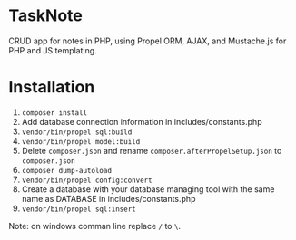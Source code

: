 # TaskNote

CRUD app for notes in PHP, using Propel ORM, AJAX, and Mustache.js for PHP and JS templating. 

# Installation


1. `composer install`
2. Add database connection information in includes/constants.php
3. `vendor/bin/propel sql:build`
4. `vendor/bin/propel model:build`
5. Delete `composer.json` and rename `composer.afterPropelSetup.json` to `composer.json`
6. `composer dump-autoload`
7. `vendor/bin/propel config:convert`
8. Create a database with your database managing tool with the same name as DATABASE in includes/constants.php
9. `vendor/bin/propel sql:insert`


Note: on windows comman line replace `/` to `\`.
